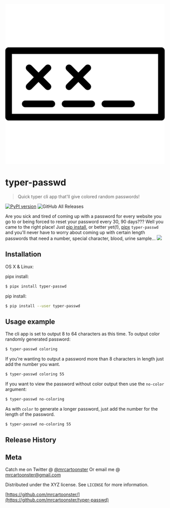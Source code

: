 <p align="center">
  <!--<img width="460" height="300" src="typpic.png">-->
  <img src="typpic.png">
</p>

# typer-passwd
> Quick typer cli app that'll give colored random passwords!

[![PyPI version](https://badge.fury.io/py/typer-passwd.svg)](https://badge.fury.io/py/typer-passwd) ![GitHub All Releases](https://img.shields.io/github/downloads/mrcartoonster/typer-passwd/total)

Are you sick and tired of coming up with a password for every website you go to or being forced to reset your password every 30, 90 days??? Well you came to the right place! Just [pip install](https://realpython.com/what-is-pip/#installing-packages-with-pip), or better yet(!), [pipx](https://pipxproject.github.io/pipx/examples/#pipx-install-examples) `typer-passwd` and you'll never have to worry about coming up with certain length passwords that need a number, special character, blood, urine sample...
![](header.png)

## Installation

OS X & Linux:

pipx install:

```bash
$ pipx install typer-passwd
```

pip install:

```bash
$ pip install --user typer-passwd
```


## Usage example

The cli app is set to output 8 to 64 characters as this time. To output color randomly generated password:

```bash
$ typer-passwd coloring
```

If you're wanting to output a password more than 8 characters in length just add the number you want.

```bash
$ typer-passwd coloring 55
```

If you want to view the password without color output then use the `no-color` argument:

```bash
$ typer-passwd no-coloring
```

As with `color` to generate a longer password, just add the number for the length of the password.

```bash
$ typer-passwd no-coloring 55
```


## Release History


## Meta

Catch me on Twitter @ [@mrcartoonster](https://twitter.com/mrcartoonster)
Or email me @ mrcartoonster@gmail.com

Distributed under the XYZ license. See ``LICENSE`` for more information.

[https://github.com/mrcartoonster/](https://github.com/mrcartoonster/typer-passwd)
